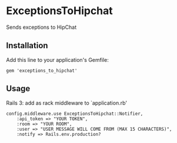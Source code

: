 # ExceptionsToHipchat

Sends exceptions to HipChat

## Installation

Add this line to your application's Gemfile:

    gem 'exceptions_to_hipchat'

## Usage

Rails 3: add as rack middleware to `application.rb'

    config.middleware.use ExceptionsToHipchat::Notifier,
        :api_token => "YOUR TOKEN",
        :room => "YOUR ROOM",
        :user => "USER MESSAGE WILL COME FROM (MAX 15 CHARACTERS)",
        :notify => Rails.env.production?

